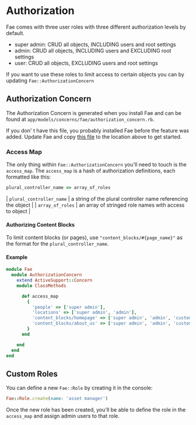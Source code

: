 # Authorization

Fae comes with three user roles with three different authorization levels by default.

- super admin: CRUD all objects, INCLUDING users and root settings
- admin: CRUD all objects, INCLUDING users and EXCLUDING root settings
- user: CRUD all objects, EXCLUDING users and root settings

If you want to use these roles to limit access to certain objects you can by updating `Fae::AuthorizationConcern`

## Authorization Concern

The Authorization Concern is generated when you install Fae and can be found at `app/models/concerns/fae/authorization_concern.rb`.

If you don' t have this file, you probably installed Fae before the feature was added. Update Fae and copy [this file](../../blob/master/lib/generators/fae/templates/models/concerns/authorization_concern.rb) to the location above to get started.

### Access Map

The only thing within `Fae::AuthorizationConcern` you'll need to touch is the `access_map`. The `access_map` is a hash of authorization definitions, each formatted like this:

```ruby
plural_controller_name => array_of_roles
```

| `plural_controller_name` | a string of the plural controller name referencing the object |
| `array_of_roles` | an array of stringed role names with access to object |

#### Authorizing Content Blocks

To limit content blocks (or pages), use `"content_blocks/#{page_name}"` as the format for the `plural_controller_name`.

#### Example

```ruby
module Fae
  module AuthorizationConcern
    extend ActiveSupport::Concern
    module ClassMethods

      def access_map
        {
          'people' => ['super admin'],
          'locations' => ['super admin', 'admin'],
          'content_blocks/homepage' => ['super admin', 'admin', 'custom role']
          'content_blocks/about_us' => ['super admin', 'admin', 'custom role']
        }
      end

    end
  end
end
```

## Custom Roles

You can define a new `Fae::Role` by creating it in the console:

```ruby
Fae::Role.create(name: 'asset manager')
```

Once the new role has been created, you'll be able to define the role in the `access_map` and assign admin users to that role.

